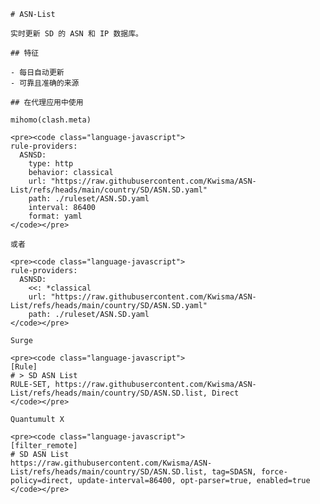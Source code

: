 
    # ASN-List
    
    实时更新 SD 的 ASN 和 IP 数据库。
    
    ## 特征
    
    - 每日自动更新
    - 可靠且准确的来源
    
    ## 在代理应用中使用
    
    mihomo(clash.meta)
   
    <pre><code class="language-javascript">
    rule-providers:
      ASNSD:
        type: http
        behavior: classical
        url: "https://raw.githubusercontent.com/Kwisma/ASN-List/refs/heads/main/country/SD/ASN.SD.yaml"
        path: ./ruleset/ASN.SD.yaml
        interval: 86400
        format: yaml
    </code></pre>

    或者

    <pre><code class="language-javascript">
    rule-providers:
      ASNSD:
        <<: *classical
        url: "https://raw.githubusercontent.com/Kwisma/ASN-List/refs/heads/main/country/SD/ASN.SD.yaml"
        path: ./ruleset/ASN.SD.yaml
    </code></pre>
    
    Surge
    
    <pre><code class="language-javascript">
    [Rule]
    # > SD ASN List
    RULE-SET, https://raw.githubusercontent.com/Kwisma/ASN-List/refs/heads/main/country/SD/ASN.SD.list, Direct
    </code></pre>
    
    Quantumult X
    
    <pre><code class="language-javascript">
    [filter_remote]
    # SD ASN List
    https://raw.githubusercontent.com/Kwisma/ASN-List/refs/heads/main/country/SD/ASN.SD.list, tag=SDASN, force-policy=direct, update-interval=86400, opt-parser=true, enabled=true
    </code></pre>
    